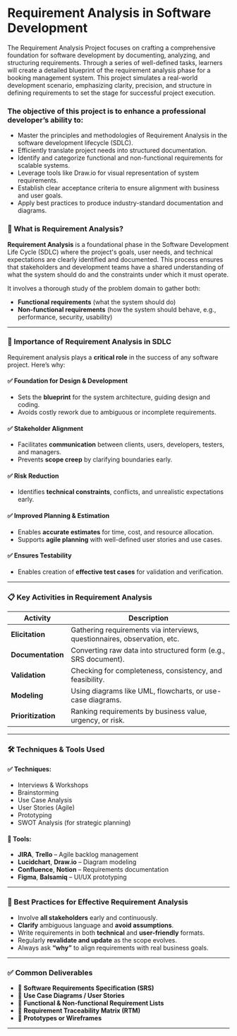 # Requirement Analysis in Software Development

The Requirement Analysis Project focuses on crafting a comprehensive foundation for software development by documenting, analyzing, and structuring requirements. Through a series of well-defined tasks, learners will create a detailed blueprint of the requirement analysis phase for a booking management system. This project simulates a real-world development scenario, emphasizing clarity, precision, and structure in defining requirements to set the stage for successful project execution.

### The objective of this project is to enhance a professional developer’s ability to:

- Master the principles and methodologies of Requirement Analysis in the software development lifecycle (SDLC).
- Efficiently translate project needs into structured documentation.
- Identify and categorize functional and non-functional requirements for scalable systems.
- Leverage tools like Draw.io for visual representation of system requirements.
- Establish clear acceptance criteria to ensure alignment with business and user goals.
- Apply best practices to produce industry-standard documentation and diagrams.


### 🧠 What is Requirement Analysis?

**Requirement Analysis** is a foundational phase in the Software Development Life Cycle (SDLC) where the project's goals, user needs, and technical expectations are clearly identified and documented. This process ensures that stakeholders and development teams have a shared understanding of what the system should do and the constraints under which it must operate.

It involves a thorough study of the problem domain to gather both:
- **Functional requirements** (what the system should do)
- **Non-functional requirements** (how the system should behave, e.g., performance, security, usability)

---

### 🚀 Importance of Requirement Analysis in SDLC

Requirement analysis plays a **critical role** in the success of any software project. Here’s why:

#### ✅ Foundation for Design & Development
- Sets the **blueprint** for the system architecture, guiding design and coding.
- Avoids costly rework due to ambiguous or incomplete requirements.

#### ✅ Stakeholder Alignment
- Facilitates **communication** between clients, users, developers, testers, and managers.
- Prevents **scope creep** by clarifying boundaries early.

#### ✅ Risk Reduction
- Identifies **technical constraints**, conflicts, and unrealistic expectations early.

#### ✅ Improved Planning & Estimation
- Enables **accurate estimates** for time, cost, and resource allocation.
- Supports **agile planning** with well-defined user stories and use cases.

#### ✅ Ensures Testability
- Enables creation of **effective test cases** for validation and verification.

---

### 📋 Key Activities in Requirement Analysis

| Activity        | Description                                                                 |
|----------------|-----------------------------------------------------------------------------|
| **Elicitation**  | Gathering requirements via interviews, questionnaires, observation, etc.   |
| **Documentation**| Converting raw data into structured form (e.g., SRS document).             |
| **Validation**   | Checking for completeness, consistency, and feasibility.                   |
| **Modeling**     | Using diagrams like UML, flowcharts, or use-case diagrams.                 |
| **Prioritization**| Ranking requirements by business value, urgency, or risk.                 |

---

### 🛠 Techniques & Tools Used

#### ✅ Techniques:
- Interviews & Workshops  
- Brainstorming  
- Use Case Analysis  
- User Stories (Agile)  
- Prototyping  
- SWOT Analysis (for strategic planning)

#### 🧰 Tools:
- **JIRA**, **Trello** – Agile backlog management  
- **Lucidchart**, **Draw.io** – Diagram modeling  
- **Confluence**, **Notion** – Requirements documentation  
- **Figma**, **Balsamiq** – UI/UX prototyping

---

### 📌 Best Practices for Effective Requirement Analysis

- Involve **all stakeholders** early and continuously.
- **Clarify** ambiguous language and **avoid assumptions**.
- Write requirements in both **technical** and **user-friendly** formats.
- Regularly **revalidate and update** as the scope evolves.
- Always ask **“why”** to align requirements with real business goals.

---

### ✅ Common Deliverables

- 📄 **Software Requirements Specification (SRS)**  
- 🔄 **Use Case Diagrams / User Stories**  
- 📑 **Functional & Non-functional Requirement Lists**  
- 🔗 **Requirement Traceability Matrix (RTM)**  
- 🧩 **Prototypes or Wireframes**

---





